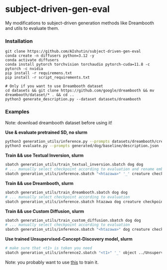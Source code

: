 # subject-driven-gen-eval

My modifications to subject-driven generation methods like Dreambooth and utils to evaluate them.

### Installation

```
git clone https://github.com/AIshutin/subject-driven-gen-eval
conda create -n diffusers python=3.12 -y
conda activate diffusers
conda install pytorch torchvision torchaudio pytorch-cuda=11.8 -c pytorch -c nvidia
pip install -r requiremens.txt
pip install -r script_requirements.txt

# Only if you want to use Dreambooth dataset 
cd datasets && git clone https://github.com/google/dreambooth && mv dreambooth/dataset/* . && cd ..
python3 generate_description.py --dataset datasets/dreambooth
```

### Examples

Note: download dreambooth dataset before using it!


**Use & evaluate pretrained SD, no slurm**
```bash
python3 generation_utils/inference.py --prompts datasets/dreambooth/creature_prompts.json --class_name dog --output_dir generated/baseline/dog/sd2.1
python3 evaluate.py --prompts generated/dog/baseline/description.json --realimages datasets/dreambooth/dog
```

**Train && use Textual Inversion, slurm**
```bash
sbatch generation_utils/train_textual_inversion.sbatch dog dog
# ... manually select checkpoint according to evaluation and rename embedding file to "<htazawa>.bin"
sbatch generation_utils/inference.sbatch "<htazawa>" '_' creature checkpoints/textual_inversion/dog/sd2.1/ generated/textual_inversion/dog/sd2.1
```

**Train && use Dreambooth, slurm**
```bash
sbatch generation_utils/train_dreambooth.sbatch dog dog
# ... manually select checkpoint according to evaluation
sbatch generation_utils/inference.sbatch htazawa dog creature checkpoints/dreambooth/dog/sd2.1/ generated/dreambooth/dog/sd2.1
```

**Train && use Custom Diffusion, slurm**
```bash
sbatch generation_utils/train_custom_diffusion.sbatch dog dog
# ... manually select checkpoint according to evaluation
sbatch generation_utils/inference.sbatch "<htazawa>" dog creature checkpoints/custom_diffusion/dog/sd2.1/ generated/custom_diffusion/dog/sd2.1
```

**Use trained Unsupervised-Concept-Discovery model, slurm**
```bash
# make sure that <t1> is token you need
sbatch generation_utils/inference2.sbatch "<t1>" '_' object ../Unsupervised-Compositional-Concepts-Discovery/can-2tokens/checkpoint-1700/ generated/concept_discovery/can/sd2.1
```
Note: you probably want to use [this](https://github.com/AIshutin/Unsupervised-Compositional-Concepts-Discovery) to train it.
